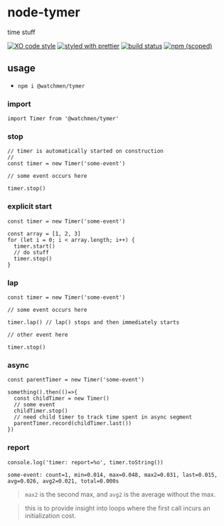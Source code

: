 # node-tymer

time stuff

[![XO code style](https://img.shields.io/badge/code_style-XO-5ed9c7.svg)](https://github.com/sindresorhus/xo)
[![styled with prettier](https://img.shields.io/badge/styled_with-prettier-ff69b4.svg)](https://github.com/prettier/prettier)
[![build status](https://github.com/the-watchmen/node-tymer/actions/workflows/release.yaml/badge.svg)](https://github.com/the-watchmen/node-tymer/actions)
[![npm (scoped)](https://img.shields.io/npm/v/@watchmen/tymer.svg)](https://www.npmjs.com/package/@watchmen/tymer)

## usage

- `npm i @watchmen/tymer`

### import

```
import Timer from '@watchmen/tymer'
```

### stop

```
// timer is automatically started on construction
//
const timer = new Timer('some-event')

// some event occurs here

timer.stop()
```

### explicit start

```
const timer = new Timer('some-event')

const array = [1, 2, 3]
for (let i = 0; i < array.length; i++) {
  timer.start()
  // do stuff
  timer.stop()
}
```

### lap

```
const timer = new Timer('some-event')

// some event occurs here

timer.lap() // lap() stops and then immediately starts

// other event here

timer.stop()
```

### async

```
const parentTimer = new Timer('some-event')

something().then(()=>{
  const childTimer = new Timer()
  // some event
  childTimer.stop()
  // need child timer to track time spent in async segment
  parentTimer.record(childTimer.last())
})
```

### report

```
console.log('timer: report=%o', timer.toString())
```

```
some-event: count=1, min=0.014, max=0.048, max2=0.031, last=0.015, avg=0.026, avg2=0.021, total=0.000s
```

> `max2` is the second max, and `avg2` is the average without the max.

> this is to provide insight into loops where the first call incurs an initialization cost.

